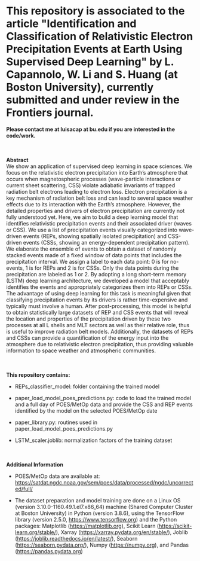 # This repository is associated to the article "Identification and Classification of Relativistic Electron Precipitation Events at Earth Using Supervised Deep Learning" by L. Capannolo, W. Li and S. Huang (at Boston University), currently submitted and under review in the Frontiers journal.

**Please contact me at  luisacap at bu.edu  if you are interested in the code/work.**

<br> <br />
**Abstract**\
We show an application of supervised deep learning in space sciences. We focus on the relativistic electron precipitation into Earth’s atmosphere that occurs when magnetospheric processes (wave-particle interactions or current sheet scattering, CSS) violate adiabatic invariants of trapped radiation belt electrons leading to electron loss. Electron precipitation is a key mechanism of radiation belt loss and can lead to several space weather effects due to its interaction with the Earth’s atmosphere. However, the detailed properties and drivers of electron precipitation are currently not fully understood yet. Here, we aim to build a deep learning model that identifies relativistic precipitation events and their associated driver (waves or CSS). We use a list of precipitation events visually categorized into wave-driven events (REPs, showing spatially isolated precipitation) and CSS-driven events (CSSs, showing an energy-dependent precipitation pattern). We elaborate the ensemble of events to obtain a dataset of randomly stacked events made of a fixed window of data points that includes the precipitation interval. We assign a label to each data point: 0 is for no-events, 1 is for REPs and 2 is for CSSs. Only the data points during the precipitation are labeled as 1 or 2. By adopting a long short-term memory (LSTM) deep learning architecture, we developed a model that acceptably identifies the events and appropriately categorizes them into REPs or CSSs. The advantage of using deep learning for this task is meaningful given that classifying precipitation events by its drivers is rather time-expensive and typically must involve a human. After post-processing, this model is helpful to obtain statistically large datasets of REP and CSS events that will reveal the location and properties of the precipitation driven by these two processes at all L shells and MLT sectors as well as their relative role, thus is useful to improve radiation belt models. Additionally, the datasets of REPs and CSSs can provide a quantification of the energy input into the atmosphere due to relativistic electron precipitation, thus providing valuable information to space weather and atmospheric communities.

<br> <br />
**This repository contains:**

- REPs_classifier_model: folder containing the trained model

- paper_load_model_poes_predictions.py: code to load the trained model and a full day of POES/MetOp data and provide the CSS and REP events identified by the model on the selected POES/MetOp date

- paper_library.py: routines used in paper_load_model_poes_predictions.py

- LSTM_scaler.joblib: normalization factors of the training dataset

<br> <br />
**Additional Information**

- POES/MetOp data are available at: https://satdat.ngdc.noaa.gov/sem/poes/data/processed/ngdc/uncorrected/full/

- The dataset preparation and model training are done on a Linux OS (version 3.10.0-1160.49.1.el7.x86_64) machine (Shared Computer Cluster at Boston University) in Python (version 3.8.6), using the TensorFlow library (version 2.5.0, https://www.tensorflow.org) and the Python packages: Matplotlib (https://matplotlib.org), Scikit Learn (https://scikit-learn.org/stable/), Xarray (https://xarray.pydata.org/en/stable/), Joblib (https://joblib.readthedocs.io/en/latest/), Seaborn (https://seaborn.pydata.org/), Numpy (https://numpy.org), and Pandas (https://pandas.pydata.org)



